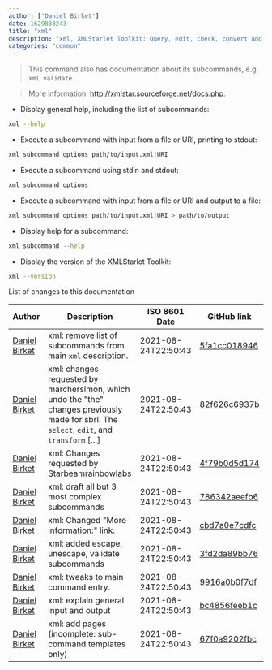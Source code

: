 ```yaml
---
author: ['Daniel Birket']
date: 1629838243
title: "xml"
description: "xml, XMLStarlet Toolkit: Query, edit, check, convert and transform XML documents."
categories: "common"
---
```

> This command also has documentation about its subcommands, e.g. `xml validate`.

> More information: <http://xmlstar.sourceforge.net/docs.php>.

- Display general help, including the list of subcommands:

```bash
xml --help
```

- Execute a subcommand with input from a file or URI, printing to stdout:

```bash
xml subcommand options path/to/input.xml|URI
```

- Execute a subcommand using stdin and stdout:

```bash
xml subcommand options
```

- Execute a subcommand with input from a file or URI and output to a file:

```bash
xml subcommand options path/to/input.xml|URI > path/to/output
```

- Display help for a subcommand:

```bash
xml subcommand --help
```

- Display the version of the XMLStarlet Toolkit:

```bash
xml --version
```
List of changes to this documentation


Author | Description | ISO 8601 Date | GitHub link
------|-----|-----|-----
[Daniel Birket](mailto:danielb@birket.com) | xml: remove list of subcommands from main `xml` description. | 2021-08-24T22:50:43 | [5fa1cc018946](https://github.com/tldr-pages/tldr/commit/5fa1cc018946f1e5e5ae031428df80c45edc21a1)
[Daniel Birket](mailto:danielb@birket.com) | xml: changes requested by marchersimon, which undo the "the" changes previously made for sbrl. The `select`, `edit`, and `transform` [...] | 2021-08-24T22:50:43 | [82f626c6937b](https://github.com/tldr-pages/tldr/commit/82f626c6937b3d3141be3468ce5326d997b9da6f)
[Daniel Birket](mailto:danielb@birket.com) | xml: Changes requested by Starbeamrainbowlabs | 2021-08-24T22:50:43 | [4f79b0d5d174](https://github.com/tldr-pages/tldr/commit/4f79b0d5d174e1556ceb14401822c34932a7bd8b)
[Daniel Birket](mailto:danielb@birket.com) | xml: draft all but 3 most complex subcommands | 2021-08-24T22:50:43 | [786342aeefb6](https://github.com/tldr-pages/tldr/commit/786342aeefb62273691c868c40eddade7fd272a1)
[Daniel Birket](mailto:danielb@birket.com) | xml: Changed "More information:" link. | 2021-08-24T22:50:43 | [cbd7a0e7cdfc](https://github.com/tldr-pages/tldr/commit/cbd7a0e7cdfcb5e3a5a703c87405cca5743302f3)
[Daniel Birket](mailto:danielb@birket.com) | xml: added escape, unescape, validate subcommands | 2021-08-24T22:50:43 | [3fd2da89bb76](https://github.com/tldr-pages/tldr/commit/3fd2da89bb7667e20f6ee1b45ea53e33d6dd3356)
[Daniel Birket](mailto:danielb@birket.com) | xml: tweaks to main command entry. | 2021-08-24T22:50:43 | [9916a0b0f7df](https://github.com/tldr-pages/tldr/commit/9916a0b0f7df9163bf66d8a0d1726dbb5ea7650d)
[Daniel Birket](mailto:danielb@birket.com) | xml: explain general input and output | 2021-08-24T22:50:43 | [bc4856feeb1c](https://github.com/tldr-pages/tldr/commit/bc4856feeb1c506edc24c5ab5c0d327059555b46)
[Daniel Birket](mailto:danielb@birket.com) | xml: add pages (incomplete: sub-command templates only) | 2021-08-24T22:50:43 | [67f0a9202fbc](https://github.com/tldr-pages/tldr/commit/67f0a9202fbce1518d13c4a13ad42417fbbb4558)

